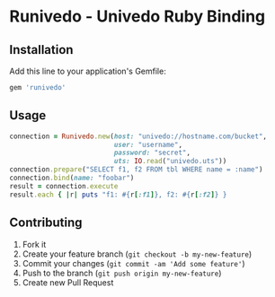 # Runivedo - Univedo Ruby Binding 

## Installation

Add this line to your application's Gemfile:

```ruby
gem 'runivedo'
```

## Usage

```ruby
connection = Runivedo.new(host: "univedo://hostname.com/bucket",
                          user: "username",
                          password: "secret",
                          uts: IO.read("univedo.uts"))
connection.prepare("SELECT f1, f2 FROM tbl WHERE name = :name")
connection.bind(name: "foobar")
result = connection.execute
result.each { |r| puts "f1: #{r[:f1]}, f2: #{r[:f2]} }
```

## Contributing

1. Fork it
2. Create your feature branch (`git checkout -b my-new-feature`)
3. Commit your changes (`git commit -am 'Add some feature'`)
4. Push to the branch (`git push origin my-new-feature`)
5. Create new Pull Request

